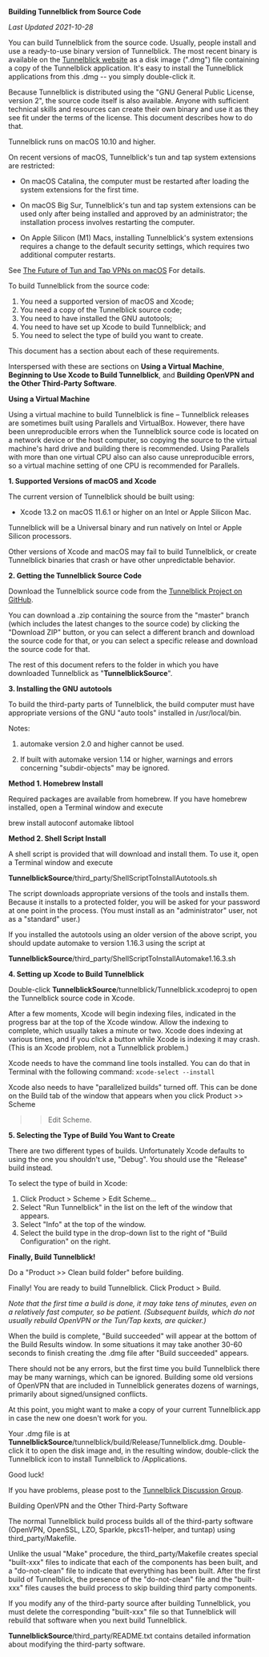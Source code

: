 **Building Tunnelblick from Source Code**

_Last Updated 2021-10-28_

You can build Tunnelblick from the source code. Usually, people install
and use a ready-to-use binary version of Tunnelblick. The most recent
binary is available on the [Tunnelblick
website](https://tunnelblick.net) as a disk image (".dmg") file
containing a copy of the Tunnelblick application. It's easy to install
the Tunnelblick applications from this .dmg -- you simply double-click it.

Because Tunnelblick is distributed using the "GNU General Public
License, version 2", the source code itself is also available. Anyone
with sufficient technical skills and resources can create their own
binary and use it as they see fit under the terms of the license. This
document describes how to do that.

Tunnelblick runs on macOS 10.10 and higher.

On recent versions of macOS, Tunnelblick's tun and tap system extensions
are restricted:

 * On macOS Catalina, the computer must be restarted after loading the
   system extensions for the first time.

 * On macOS Big Sur, Tunnelblick's tun and tap system extensions can be
   used only after being installed and approved by an administrator;
   the installation process involves restarting the computer.

 * On Apple Silicon (M1) Macs, installing Tunnelblick's system extensions
   requires a change to the default security settings, which requires two
   additional computer restarts.

See [The Future of Tun and Tap VPNs on macOS](https://tunnelblick.net/cTunTapConnections.html)
For details.

To build Tunnelblick from the source code:

 1. You need a supported version of macOS and Xcode;
 2. You need a copy of the Tunnelblick source code;
 3. You need to have installed the GNU autotools;
 4. You need to have set up Xcode to build Tunnelblick; and
 5. You need to select the type of build you want to create.

This document has a section about each of these requirements.

Interspersed with these are sections on **Using a Virtual Machine**,
**Beginning to Use Xcode to Build Tunnelblick**, and **Building OpenVPN
and the Other Third-Party Software**.


**Using a Virtual Machine**

Using a virtual machine to build Tunnelblick is fine – Tunnelblick
releases are sometimes built using Parallels and VirtualBox. However, there
have been unreproducible errors when the Tunnelblick source code is located
on a network device or the host computer, so copying the source to the
virtual machine's hard drive and building there is recommended. Using
Parallels with more than one virtual CPU also can also cause
unreproducible errors, so a virtual machine setting of one CPU is
recommended for Parallels.


**1. Supported Versions of macOS and Xcode**

The current version of Tunnelblick should be built using:
 * Xcode 13.2 on macOS 11.6.1 or higher on an Intel or Apple Silicon Mac.

Tunnelblick will be a Universal binary and run natively on Intel or Apple Silicon processors.

Other versions of Xcode and macOS may fail to build Tunnelblick, or create
Tunnelblick binaries that crash or have other unpredictable behavior.

**2. Getting the Tunnelblick Source Code**

Download the Tunnelblick source code from the [Tunnelblick Project on
GitHub](https://github.com/Tunnelblick//Tunnelblick).

You can download a .zip containing the source from the "master" branch
(which includes the latest changes to the source code) by clicking the
"Download ZIP" button, or you can select a different branch and download
the source code for that, or you can select a specific release and download
the source code for that.

The rest of this document refers to the folder in which you have
downloaded Tunnelblick as "**TunnelblickSource**".


**3. Installing the GNU autotools**

To build the third-party parts of Tunnelblick, the build computer must
have appropriate versions of the GNU "auto tools" installed in
/usr/local/bin.

Notes:

 1. automake version 2.0 and higher cannot be used.

 2. If built with automake version 1.14 or higher, warnings and errors
 concerning "subdir-objects" may be ignored.

  **Method 1. Homebrew Install**

  Required packages are available from homebrew. If you have homebrew
  installed, open a Terminal window and execute

  brew install autoconf automake libtool

  **Method 2. Shell Script Install**

  A shell script is provided that will download and install them. To use
  it, open a Terminal window and execute

  **TunnelblickSource**/third_party/ShellScriptToInstallAutotools.sh

  The script downloads appropriate versions of the tools and installs
  them. Because it installs to a protected folder, you will be asked for
  your password at one point in the process. (You must install as an
  "administrator" user, not as a "standard" user.)

  If you installed the autotools using an older version of the above
  script, you should update automake to version 1.16.3 using the script at

  **TunnelblickSource**/third_party/ShellScriptToInstallAutomake1.16.3.sh

**4. Setting up Xcode to Build Tunnelblick**

Double-click **TunnelblickSource**/tunnelblick/Tunnelblick.xcodeproj to
open the Tunnelblick source code in Xcode.

After a few moments, Xcode will begin indexing files, indicated in the progress
bar at the top of the Xcode window. Allow the indexing to complete, which
usually takes a minute or two. Xcode does indexing at various times, and if you
click a button while Xcode is indexing it may crash. (This is an Xcode
problem, not a Tunnelblick problem.)

Xcode needs to have the command line tools installed. You can
do that in Terminal with the following command:
```xcode-select --install```

Xcode also needs to have "parallelized builds" turned off. This can be done
on the Build tab of the window that appears when you click Product >> Scheme
>> Edit Scheme.

**5. Selecting  the Type of Build You Want to Create**

There are two different types of builds. Unfortunately Xcode defaults to
using the one you shouldn't use, "Debug". You should use the "Release"
build instead.

To select the type of build in Xcode:

 1. Click Product > Scheme > Edit Scheme…
 2. Select "Run Tunnelblick" in the list on the left of the window that
 appears.
 3. Select "Info" at the top of the window.
 4. Select the build type in the drop-down list to the right of "Build
 Configuration" on the right.


**Finally, Build Tunnelblick!**

Do a "Product >> Clean build folder" before building.

Finally! You are ready to build Tunnelblick. Click Product > Build.

_Note that the first time a build is done, it may take tens of minutes, even on a
relatively fast computer, so be patient. (Subsequent builds, which do
not usually rebuild OpenVPN or the Tun/Tap kexts, are quicker.)_

When the build is complete, "Build succeeded" will appear at the bottom
of the Build Results window. In some situations it may take another
30-60 seconds to finish creating the .dmg file after "Build succeeded"
appears.

There should not be any errors, but the first time you build Tunnelblick
there may be many warnings, which can be ignored. Building some old
versions of OpenVPN that are included in Tunnelblick generates dozens of
warnings, primarily about signed/unsigned conflicts.

At this point, you might want to make a copy of your current
Tunnelblick.app in case the new one doesn't work for you.

Your .dmg file is at
**TunnelblickSource**/tunnelblick/build/Release/Tunnelblick.dmg.
Double-click it to open the disk image and, in the resulting window,
double-click the Tunnelblick icon to install Tunnelblick to
/Applications.

Good luck!

If you have problems, please post to the [Tunnelblick Discussion
Group](https://groups.google.com/forum/#!forum/tunnelblick-discuss).


Building OpenVPN and the Other Third-Party Software

The normal Tunnelblick build process builds all of the third-party
software (OpenVPN, OpenSSL, LZO, Sparkle, pkcs11-helper, and tuntap)
using third_party/Makefile.

Unlike the usual "Make" procedure, the third_party/Makefile creates
special "built-xxx" files to indicate that each of the components has
been built, and a "do-not-clean" file to indicate that everything has
been built. After the first build of Tunnelblick, the presence of the
"do-not-clean" file and the "built-xxx" files causes the build process
to skip building third party components.

If you modify any of the third-party source after building Tunnelblick,
you must delete the corresponding "built-xxx" file so that Tunnelblick
will rebuild that software when you next build Tunnelblick.

**TunnelblickSource**/third_party/README.txt contains detailed
information about modifying the third-party software.
